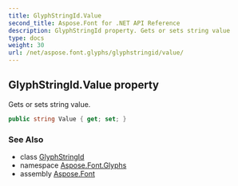 ```yaml
---
title: GlyphStringId.Value
second_title: Aspose.Font for .NET API Reference
description: GlyphStringId property. Gets or sets string value
type: docs
weight: 30
url: /net/aspose.font.glyphs/glyphstringid/value/
---
```

## GlyphStringId.Value property

Gets or sets string value.

```csharp
public string Value { get; set; }
```

### See Also

* class [GlyphStringId](../)
* namespace [Aspose.Font.Glyphs](../../glyphstringid/)
* assembly [Aspose.Font](../../../)


